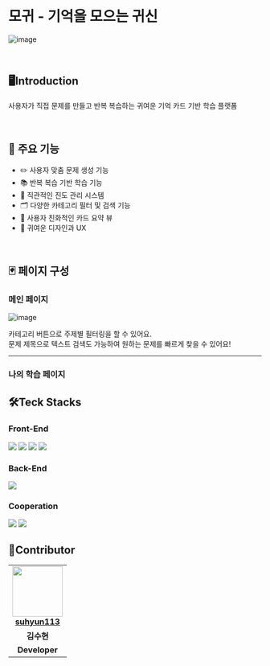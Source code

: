 # 모귀 - 기억을 모으는 귀신

![image](https://github.com/user-attachments/assets/62b6fba5-633d-4197-8249-7b996872a066)




<br>

## 🖥️Introduction
사용자가 직접 문제를 만들고 반복 복습하는 귀여운 기억 카드 기반 학습 플랫폼

<br>

## 🔑 주요 기능
- ✏️ 사용자 맞춤 문제 생성 기능
- 📚 반복 복습 기반 학습 기능
- 🎯 직관적인 진도 관리 시스템
- 🗂️ 다양한 카테고리 필터 및 검색 기능
- 📌 사용자 친화적인 카드 요약 뷰
- 🧸 귀여운 디자인과 UX

<br>

## 🃏 페이지 구성


### 메인 페이지
![image](https://github.com/user-attachments/assets/5206d3fc-9811-4af1-8047-5905cd9d261d)

카테고리 버튼으로 주제별 필터링을 할 수 있어요. <br>
문제 제목으로 텍스트 검색도 가능하여 원하는 문제를 빠르게 찾을 수 있어요!


<hr>

### 나의 학습 페이지



## 🛠️Teck Stacks
### Front-End
<img src="https://img.shields.io/badge/vuedotjs-4FC08D?style=for-the-badge&logo=vuedotjs&logoColor=white"> <img src="https://img.shields.io/badge/html5-E34F26?style=for-the-badge&logo=html5&logoColor=white"> <img src="https://img.shields.io/badge/css3-1572B6?style=for-the-badge&logo=css3&logoColor=white"> <img src="https://img.shields.io/badge/JavaScript-F7DF1E?style=for-the-badge&logo=JavaScript&logoColor=white"/> 
<br>
### Back-End
<img src="https://img.shields.io/badge/mariadb-003545?style=for-the-badge&logo=mariadb&logoColor=white"/> 

### Cooperation
<img src="https://img.shields.io/badge/github-181717?style=for-the-badge&logo=github&logoColor=white"> <img src="https://img.shields.io/badge/notion-000000?style=for-the-badge&logo=notion&logoColor=white"> 
<br>

## 👤Contributor
<table>
  <tr>
    <td align="center">
      <a href="https://github.com/suhyun113">
        <img src="https://avatars.githubusercontent.com/suhyun113" height="100" width="100"><br/>
        <strong>suhyun113</strong>
      </a>
  </tr>
  <tr>
    <td align="center"><strong>김수현</strong></td>
  </tr>
  <tr>
    <td align="center"><strong>Developer</strong></td>
  </tr>
</table>

</div>

<br>
